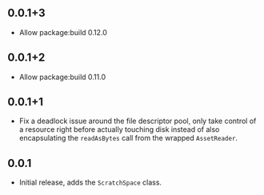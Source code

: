 ## 0.0.1+3

- Allow package:build 0.12.0

## 0.0.1+2

- Allow package:build 0.11.0

## 0.0.1+1

- Fix a deadlock issue around the file descriptor pool, only take control of a
  resource right before actually touching disk instead of also encapsulating
  the `readAsBytes` call from the wrapped `AssetReader`.  

## 0.0.1

- Initial release, adds the `ScratchSpace` class.
